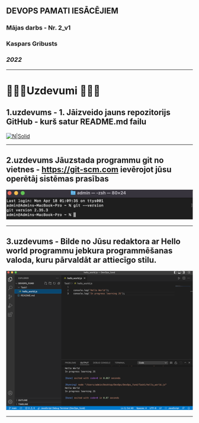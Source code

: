 ## DEVOPS PAMATI IESĀCĒJIEM
### Mājas darbs -  Nr. 2_v1
### Kaspars Gribusts
### _2022_
---
# 🚀🚀🚀Uzdevumi 🚀🚀🚀

## **1.uzdevums - 1. Jāizveido jauns repozitorijs GitHub - kurš satur README.md failu**

[![N|Solid](https://avatars.githubusercontent.com/u/15815699?v=4)](https://github.com/Kasishh/DevOps_fund)

---

## **2.uzdevums Jāuzstada programmu git no vietnes - https://git-scm.com ievērojot jūsu operētāj sistēmas prasības**

![GIT --version](https://github.com/Kasishh/DevOps_fund/blob/main/module_1%20/images/Git_instaled.png?raw=true)


---


## **3.uzdevums - Bilde no Jūsu redaktora ar Hello world programmu jebkura programmēšanas valoda, kuru pārvaldāt ar attiecīgo stilu.**

![Hello world](https://github.com/Kasishh/DevOps_fund/blob/main/module_1%20/images/VSCODE.png?raw=true)

---